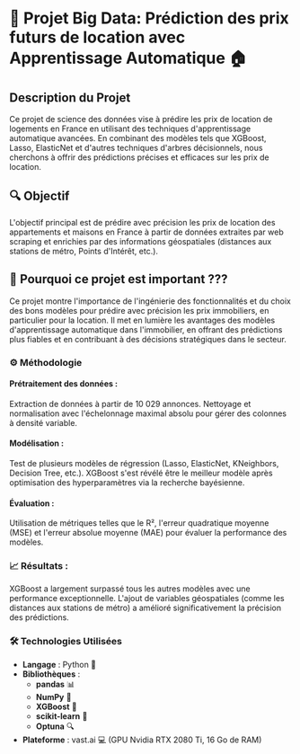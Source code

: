 # 🌟 Projet Big Data: Prédiction des prix futurs de location avec Apprentissage Automatique 🏠

## Description du Projet
Ce projet de science des données vise à prédire les prix de location de logements en France en utilisant des techniques d'apprentissage automatique avancées. En combinant des modèles tels que XGBoost, Lasso, ElasticNet et d'autres techniques d'arbres décisionnels, nous cherchons à offrir des prédictions précises et efficaces sur les prix de location.

## 🔍 Objectif 
L'objectif principal est de prédire avec précision les prix de location des appartements et maisons en France à partir de données extraites par web scraping et enrichies par des informations géospatiales (distances aux stations de métro, Points d'Intérêt, etc.).

## 🚀 Pourquoi ce projet est important ???

Ce projet montre l'importance de l'ingénierie des fonctionnalités et du choix des bons modèles pour prédire avec précision les prix immobiliers, en particulier pour la location. Il met en lumière les avantages des modèles d'apprentissage automatique dans l'immobilier, en offrant des prédictions plus fiables et en contribuant à des décisions stratégiques dans le secteur.

### ⚙️ Méthodologie

#### Prétraitement des données :

Extraction de données à partir de 10 029 annonces.
Nettoyage et normalisation avec l'échelonnage maximal absolu pour gérer des colonnes à densité variable.

#### Modélisation :

Test de plusieurs modèles de régression (Lasso, ElasticNet, KNeighbors, Decision Tree, etc.).
XGBoost s'est révélé être le meilleur modèle après optimisation des hyperparamètres via la recherche bayésienne.

#### Évaluation :

Utilisation de métriques telles que le R², l'erreur quadratique moyenne (MSE) et l'erreur absolue moyenne (MAE) pour évaluer la performance des modèles.

### 📈 Résultats :

XGBoost a largement surpassé tous les autres modèles avec une performance exceptionnelle. L'ajout de variables géospatiales (comme les distances aux stations de métro) a amélioré significativement la précision des prédictions.

### 🛠️ Technologies Utilisées

- ****Langage**** : Python 🐍
- ****Bibliothèques**** :
    -  ****pandas**** 📊
    -  ****NumPy**** 🔢
    -  ****XGBoost**** 🌳
    -  ****scikit-learn**** 🔧
    -  ****Optuna**** 🔍
- ****Plateforme**** : vast.ai 💻 (GPU Nvidia RTX 2080 Ti, 16 Go de RAM)


